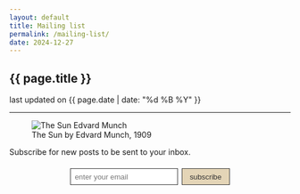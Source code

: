 ```yaml
---
layout: default
title: Mailing list
permalink: /mailing-list/
date: 2024-12-27
---
```


<article class="post">
  <h1>{{ page.title }}</h1>
  <time datetime="{{ page.date | date_to_xmlschema }}">
    last updated on {{ page.date | date: "%d %B %Y" }}
  </time>
  <hr>
</article>

<figure>
  <img src="{{ site.baseurl }}/assets/images/edvard_munch_the_sun.jpg" alt="The Sun Edvard Munch" style="max-width: 100%; height: auto;">
  <figcaption>The Sun by Edvard Munch, 1909</figcaption>
</figure>

<p>Subscribe for new posts to be sent to your inbox.</p>

<div id="form-container" style="display: flex; flex-direction: column; align-items: center; margin: 0 auto; text-align: center;">
  <form id="signup-form" style="display: flex; align-items: center; justify-content: center; gap: 0.5em; margin: 0.5em 0;">
    <input 
      type="email" 
      id="email" 
      required 
      placeholder="enter your email"
      style="padding: 0.5em; border: 1px solid #333;"
    >
    <button 
      type="submit"
      style="padding: 0.5em 1em; background: #e4d5b7; border: 1px solid #333; cursor: pointer; color: #333;"
    >
      subscribe
    </button>
  </form>
  <!-- Add this status paragraph -->
  <p id="status" style="margin: 0.5em 0"></p>
</div>

<script>
document.getElementById('signup-form').addEventListener('submit', async (e) => {
  e.preventDefault();
  const email = document.getElementById('email').value;
  const statusElement = document.getElementById('status');
  
  try {
    const response = await fetch('https://mailing-list.nialls-account.workers.dev', {
      method: 'POST',
      headers: {
        'Content-Type': 'application/json',
      },
      body: JSON.stringify({ email })
    });
    
    const data = await response.json();
    
    if (response.ok) {
      statusElement.textContent = 'Thanks for subscribing!';
      statusElement.className = 'mt-2 text-center text-green-600';
    } else {
      throw new Error(data.message || 'Something went wrong');
    }
  } catch (error) {
    statusElement.textContent = error.message;
    statusElement.className = 'mt-2 text-center text-red-600';
  }
});
</script>